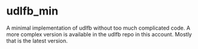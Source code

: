 udlfb_min
=========

A minimal implementation of udlfb without too much complicated code. A more complex version is available in the udlfb repo in this account. Mostly that is the latest version.
